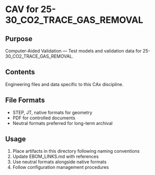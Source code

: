 # CAV for 25-30_CO2_TRACE_GAS_REMOVAL

## Purpose
Computer-Aided Validation — Test models and validation data for 25-30_CO2_TRACE_GAS_REMOVAL.

## Contents
Engineering files and data specific to this CAx discipline.

## File Formats
- STEP, JT, native formats for geometry
- PDF for controlled documents
- Neutral formats preferred for long-term archival

## Usage
1. Place artifacts in this directory following naming conventions
2. Update EBOM_LINKS.md with references
3. Use neutral formats alongside native formats
4. Follow configuration management procedures
